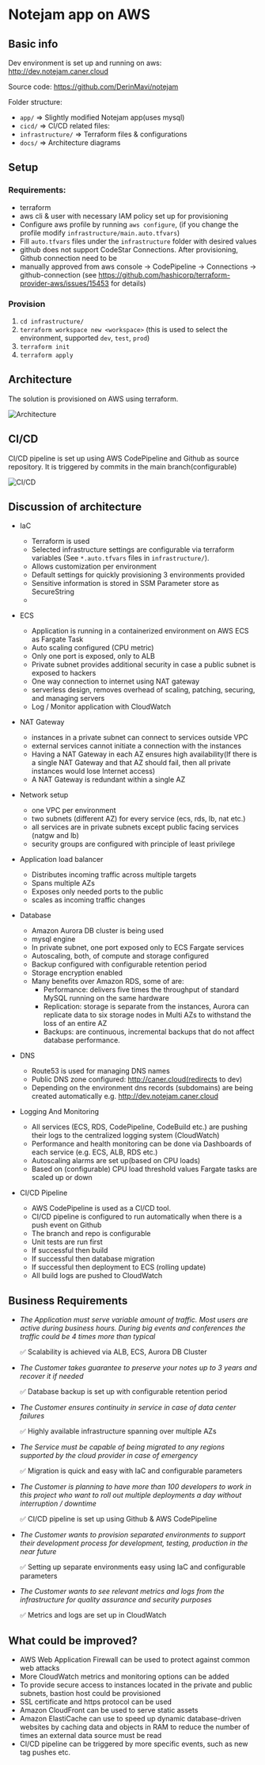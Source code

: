 # Notejam app on AWS
## Basic info
Dev environment is set up and running on aws: http://dev.notejam.caner.cloud

Source code: https://github.com/DerinMavi/notejam

Folder structure:

- `app/` => Slightly modified Notejam app(uses mysql)
- `cicd/` => CI/CD related files:
- `infrastructure/` => Terraform files & configurations
- `docs/` => Architecture diagrams


## Setup

### Requirements:
- terraform
- aws cli & user with necessary IAM policy set up for provisioning
- Configure aws profile by running `aws configure`, (if you change the profile modify `infrastructure/main.auto.tfvars`)
- Fill `auto.tfvars` files under the `infrastructure` folder with desired values
- github does not support CodeStar Connections. After provisioning, Github connection need to be 
- manually approved from aws console -> CodePipeline -> Connections -> github-connection 
(see https://github.com/hashicorp/terraform-provider-aws/issues/15453 for details)


### Provision
    
1. `cd infrastructure/`
2. `terraform workspace new <workspace>`  (this is used to select the environment, supported `dev`, `test`, `prod`)
3. `terraform init`
4. `terraform apply`


## Architecture

The solution is provisioned on AWS using terraform. 

![Architecture](docs/architecture.png)

## CI/CD

CI/CD pipeline is set up using AWS CodePipeline and Github as source repository. It is 
triggered by commits in the main branch(configurable)


![CI/CD](docs/cicd-diagram.png)

## Discussion of architecture

- IaC
  - Terraform is used 
  - Selected infrastructure settings are configurable via terraform variables (See `*.auto.tfvars` files in
        `infrastructure/`).
  - Allows customization per environment
  - Default settings for quickly provisioning 3 environments provided 
  - Sensitive information is stored in SSM Parameter store as SecureString
  - 

- ECS
  - Application is running in a containerized environment on AWS ECS as Fargate Task
  - Auto scaling configured (CPU metric)
  - Only one port is exposed, only to ALB
  - Private subnet provides additional security in case a public subnet is exposed to hackers
  - One way connection to internet using NAT gateway
  - serverless design, removes overhead of scaling, patching, securing, and managing servers
  - Log / Monitor application with CloudWatch

- NAT Gateway
  - instances in a private subnet can connect to services outside VPC 
  - external services cannot initiate a connection with the instances
  - Having a NAT Gateway in each AZ ensures high availability(If there is a single NAT Gateway and that AZ should 
  fail, then all private instances would lose Internet access)
  - A NAT Gateway is redundant within a single AZ

- Network setup
  - one VPC per environment
  - two subnets (different AZ) for every service (ecs, rds, lb, nat etc.)
  - all services are in private subnets except public facing services (natgw and lb)
  - security groups are configured with principle of least privilege

- Application load balancer
  - Distributes incoming traffic across multiple targets
  - Spans multiple AZs
  - Exposes only needed ports to the public
  - scales as incoming traffic changes

- Database
  - Amazon Aurora DB cluster is being used
  - mysql engine
  - In private subnet, one port exposed only to ECS Fargate services
  - Autoscaling, both, of compute and storage configured
  - Backup configured with configurable retention period
  - Storage encryption enabled
  - Many benefits over Amazon RDS, some of are:
    - Performance: delivers five times the throughput of standard MySQL running on the
    same hardware
    - Replication: storage is separate from the instances, Aurora can replicate data to
    six storage nodes in Multi AZs to withstand the loss of an entire AZ
    - Backups: are continuous, incremental backups that do not affect database performance.
    
- DNS
  - Route53 is used for managing DNS names 
  - Public DNS zone configured: http://caner.cloud(redirects to dev)
  - Depending on the environment dns records (subdomains) are being created automatically e.g.
  http://dev.notejam.caner.cloud

- Logging And Monitoring
  - All services (ECS, RDS, CodePipeline, CodeBuild etc.) are pushing their logs to the 
centralized logging system (CloudWatch)
  - Performance and health monitoring can be done via Dashboards of each service (e.g. ECS, ALB, RDS etc.)
  - Autoscaling alarms are set up(based on CPU loads)
  - Based on (configurable) CPU load threshold values Fargate tasks are scaled up or down

    
- CI/CD Pipeline
  - AWS CodePipeline is used as a CI/CD tool.
  - CI/CD pipeline is configured to run automatically when there is a push event on Github
  - The branch and repo is configurable
  - Unit tests are run first
  - If successful then build
  - If successful then database migration
  - If successful then deployment to ECS (rolling update)
  - All build logs are pushed to CloudWatch


## Business Requirements
- _The Application must serve variable amount of traffic. Most users are active during business hours. During big events
and conferences the traffic could be 4 times more than typical_

  ✅ Scalability is achieved via ALB, ECS, Aurora DB Cluster


- _The Customer takes guarantee to preserve your notes up to 3 years and recover it if needed_

  ✅ Database backup is set up with configurable retention period


- _The Customer ensures continuity in service in case of data center failures_

  ✅ Highly available infrastructure spanning over multiple AZs


- _The Service must be capable of being migrated to any regions supported by the cloud provider in case of emergency_

  ✅ Migration is quick and easy with IaC and configurable parameters


- _The Customer is planning to have more than 100 developers to work in this project who want to roll out multiple 
deployments a day without interruption / downtime_

  ✅ CI/CD pipeline is set up using Github & AWS CodePipeline


- _The Customer wants to provision separated environments to support their development process for development, testing, 
production in the near future_

  ✅ Setting up separate environments easy using IaC and configurable parameters


- _The Customer wants to see relevant metrics and logs from the infrastructure for quality 
assurance and security purposes_

  ✅ Metrics and logs are set up in CloudWatch


## What could be improved?

- AWS Web Application Firewall can be used to protect against common web attacks
- More CloudWatch metrics and monitoring options can be added
- To provide secure access to instances located in the private and public subnets, bastion 
host could be provisioned
- SSL certificate and https protocol can be used
- Amazon CloudFront can be used to serve static assets
- Amazon ElastiCache can use to speed up dynamic database-driven websites by caching data and objects in RAM to reduce the 
number of times an external data source must be read
- CI/CD pipeline can be triggered by more specific events, such as new tag pushes etc.
